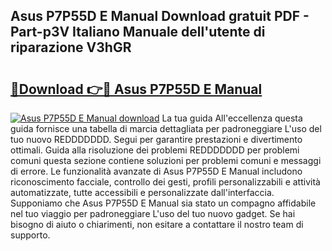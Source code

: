 ## Asus P7P55D E Manual Download gratuit PDF - Part-p3V Italiano Manuale dell'utente di riparazione V3hGR

# <h2><a href="http://dffppk.blite.top/?on=Asus+P7P55D+E+Manual">🔗Download 👉🔴 Asus P7P55D E Manual</a></h2>

[![Asus P7P55D E Manual download](https://i.imgur.com/lujVjoI.png)](http://dffppk.blite.top/?on=Asus+P7P55D+E+Manual)
La tua guida All'eccellenza questa guida fornisce una tabella di marcia dettagliata per padroneggiare L'uso del tuo nuovo REDDDDDDD. Segui per garantire prestazioni e divertimento ottimali. Guida alla risoluzione dei problemi REDDDDDDD per problemi comuni questa sezione contiene soluzioni per problemi comuni e messaggi di errore. Le funzionalità avanzate di Asus P7P55D E Manual includono riconoscimento facciale, controllo dei gesti, profili personalizzabili e attività automatizzate, tutte accessibili e personalizzate dall'interfaccia. Supponiamo che Asus P7P55D E Manual sia stato un compagno affidabile nel tuo viaggio per padroneggiare L'uso del tuo nuovo gadget. Se hai bisogno di aiuto o chiarimenti, non esitare a contattare il nostro team di supporto.
